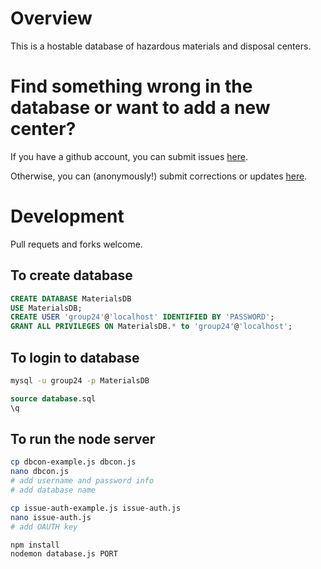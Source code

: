 # Overview

This is a hostable database of hazardous materials and disposal centers.

# Find something wrong in the database or want to add a new center?

If you have a github account, you can submit issues [here](https://github.com/cs361-group24/database/issues).

Otherwise, you can (anonymously!) submit corrections or updates [here](https://removemywaste.liambeckman.com/issues).

# Development

Pull requets and forks welcome.

## To create database

```sql
CREATE DATABASE MaterialsDB
USE MaterialsDB;
CREATE USER 'group24'@'localhost' IDENTIFIED BY 'PASSWORD';
GRANT ALL PRIVILEGES ON MaterialsDB.* to 'group24'@'localhost';
```

## To login to database

```sh
mysql -u group24 -p MaterialsDB
```

```sql
source database.sql
\q
```

## To run the node server

```sh
cp dbcon-example.js dbcon.js
nano dbcon.js 
# add username and password info
# add database name 

cp issue-auth-example.js issue-auth.js
nano issue-auth.js
# add OAUTH key

npm install
nodemon database.js PORT
```
